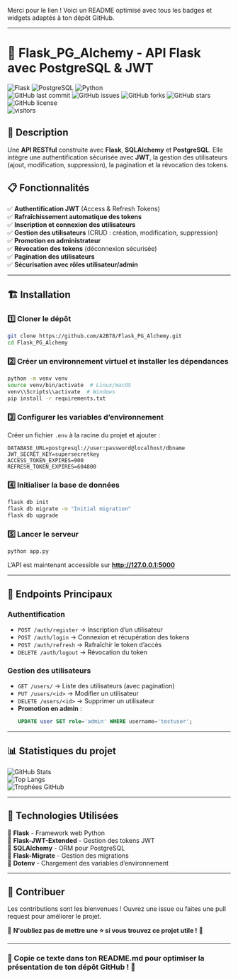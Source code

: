 Merci pour le lien ! Voici un README optimisé avec tous les badges et widgets adaptés à ton dépôt GitHub.  

---

# 🚀 Flask_PG_Alchemy - API Flask avec PostgreSQL & JWT  

![Flask](https://img.shields.io/badge/Flask-000000?style=for-the-badge&logo=flask&logoColor=white)
![PostgreSQL](https://img.shields.io/badge/PostgreSQL-316192?style=for-the-badge&logo=postgresql&logoColor=white)
![Python](https://img.shields.io/badge/Python-3776AB?style=for-the-badge&logo=python&logoColor=white)  
![GitHub last commit](https://img.shields.io/github/last-commit/A2B78/Flask_PG_Alchemy?style=for-the-badge)
![GitHub issues](https://img.shields.io/github/issues/A2B78/Flask_PG_Alchemy?style=for-the-badge)
![GitHub forks](https://img.shields.io/github/forks/A2B78/Flask_PG_Alchemy?style=for-the-badge)
![GitHub stars](https://img.shields.io/github/stars/A2B78/Flask_PG_Alchemy?style=for-the-badge)
![GitHub license](https://img.shields.io/github/license/A2B78/Flask_PG_Alchemy?style=for-the-badge)  
![visitors](https://visitor-badge.glitch.me/badge?page_id=A2B78.Flask_PG_Alchemy)  

## 📌 Description  

Une **API RESTful** construite avec **Flask**, **SQLAlchemy** et **PostgreSQL**. Elle intègre une authentification sécurisée avec **JWT**, la gestion des utilisateurs (ajout, modification, suppression), la pagination et la révocation des tokens.  

## 📋 Fonctionnalités  

✅ **Authentification JWT** (Access & Refresh Tokens)  
✅ **Rafraîchissement automatique des tokens**  
✅ **Inscription et connexion des utilisateurs**  
✅ **Gestion des utilisateurs** (CRUD : création, modification, suppression)  
✅ **Promotion en administrateur**  
✅ **Révocation des tokens** (déconnexion sécurisée)  
✅ **Pagination des utilisateurs**  
✅ **Sécurisation avec rôles utilisateur/admin**  

---

## 🏗️ Installation  

### 1️⃣ Cloner le dépôt  
```bash
git clone https://github.com/A2B78/Flask_PG_Alchemy.git  
cd Flask_PG_Alchemy  
```

### 2️⃣ Créer un environnement virtuel et installer les dépendances  
```bash
python -m venv venv  
source venv/bin/activate  # Linux/macOS  
venv\\Scripts\\activate  # Windows  
pip install -r requirements.txt  
```

### 3️⃣ Configurer les variables d’environnement  
Créer un fichier `.env` à la racine du projet et ajouter :  
```env
DATABASE_URL=postgresql://user:password@localhost/dbname  
JWT_SECRET_KEY=supersecretkey  
ACCESS_TOKEN_EXPIRES=900  
REFRESH_TOKEN_EXPIRES=604800  
```

### 4️⃣ Initialiser la base de données  
```bash
flask db init  
flask db migrate -m "Initial migration"  
flask db upgrade  
```

### 5️⃣ Lancer le serveur  
```bash
python app.py  
```
L’API est maintenant accessible sur **http://127.0.0.1:5000**  

---

## 🔐 Endpoints Principaux  

### Authentification  
- `POST /auth/register` → Inscription d’un utilisateur  
- `POST /auth/login` → Connexion et récupération des tokens  
- `POST /auth/refresh` → Rafraîchir le token d’accès  
- `DELETE /auth/logout` → Révocation du token  

### Gestion des utilisateurs  
- `GET /users/` → Liste des utilisateurs (avec pagination)  
- `PUT /users/<id>` → Modifier un utilisateur  
- `DELETE /users/<id>` → Supprimer un utilisateur  
- **Promotion en admin** :  
  ```sql
  UPDATE user SET role='admin' WHERE username='testuser';
  ```

---

## 📊 Statistiques du projet  

![GitHub Stats](https://github-readme-stats.vercel.app/api?username=A2B78&show_icons=true&theme=tokyonight)  
![Top Langs](https://github-readme-stats.vercel.app/api/top-langs/?username=A2B78&layout=compact&theme=tokyonight)  
![Trophées GitHub](https://github-profile-trophy.vercel.app/?username=A2B78&theme=darkhub)  

---

## 🎯 Technologies Utilisées  
🔹 **Flask** - Framework web Python  
🔹 **Flask-JWT-Extended** - Gestion des tokens JWT  
🔹 **SQLAlchemy** - ORM pour PostgreSQL  
🔹 **Flask-Migrate** - Gestion des migrations  
🔹 **Dotenv** - Chargement des variables d’environnement  

---

## 🤝 Contribuer  
Les contributions sont les bienvenues ! Ouvrez une issue ou faites une pull request pour améliorer le projet.  

🚀 **N'oubliez pas de mettre une ⭐ si vous trouvez ce projet utile !** 🌟  

---

### 🎯 Copie ce texte dans ton **README.md** pour optimiser la présentation de ton dépôt GitHub ! 🚀